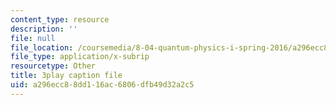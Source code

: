 ```yaml
---
content_type: resource
description: ''
file: null
file_location: /coursemedia/8-04-quantum-physics-i-spring-2016/a296ecc88dd116ac6806dfb49d32a2c5_jd4es6Bo600.srt
file_type: application/x-subrip
resourcetype: Other
title: 3play caption file
uid: a296ecc8-8dd1-16ac-6806-dfb49d32a2c5
---
```

